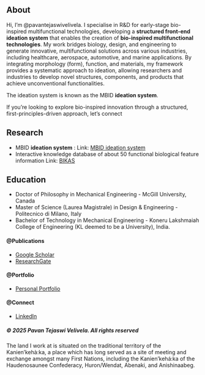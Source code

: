## About
Hi, I’m @pavantejaswivelivela. 
I specialise in R&D for early-stage bio-inspired multifunctional technologies, developing a **structured front-end ideation system** that enables the creation of **bio-inspired multifunctional technologies**. My work bridges biology, design, and engineering to generate innovative, multifunctional solutions across various industries, including healthcare, aerospace, automotive, and marine applications.
By integrating morphology (form), function, and materials, my framework provides a systematic approach to ideation, allowing researchers and industries to develop novel structures, components, and products that achieve unconventional functionalities.

The ideation system is known as the MBID **ideation system**.

If you’re looking to explore bio-inspired innovation through a structured, first-principles-driven approach, let’s connect

## Research
- MBID **ideation system** : Link: [MBID ideation system](https://pavantejaswivelivela.github.io/MBID-ideation-system/)
- Interactive knowledge database of about 50 functional biological feature information Link: [BIKAS](https://bikas.onrender.com/)

## Education
- Doctor of Philosophy in Mechanical Engineering - McGill University, Canada
- Master of Science (Laurea Magistrale) in Design & Engineering - Politecnico di Milano, Italy
- Bachelor of Technology in Mechanical Engineering - Koneru Lakshmaiah College of Engineering (KL deemed to be a University), India.
  
#### @Publications 
- [Google Scholar](https://scholar.google.ca/citations?user=gCrwkigAAAAJ&hl=en)
- [ResearchGate](https://www.researchgate.net/profile/Pavan-Velivela)

#### @Portfolio
- [Personal Portfolio](https://sites.google.com/view/pavantejaswi-velivela)

#### @Connect
- [LinkedIn](https://www.linkedin.com/in/pavantejaswivelivela/)


<h5> &copy; 2025 Pavan Tejaswi Velivela. All rights reserved </h5>
The land I work at is situated on the traditional territory of the Kanien’kehà:ka, a place which has long served as a site of meeting and exchange amongst many First Nations, including the Kanien’kehá:ka of the Haudenosaunee Confederacy, Huron/Wendat, Abenaki, and Anishinaabeg. 

